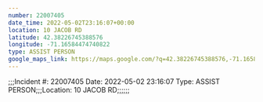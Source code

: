```yaml
---
number: 22007405
date_time: 2022-05-02T23:16:07+00:00
location: 10 JACOB RD
latitude: 42.38226745388576
longitude: -71.16584474740822
type: ASSIST PERSON
google_maps_link: https://maps.google.com/?q=42.38226745388576,-71.16584474740822
---
```


;;;Incident #: 22007405   Date: 2022-05-02 23:16:07    Type: ASSIST PERSON;;;Location: 10 JACOB RD;;;;;;
